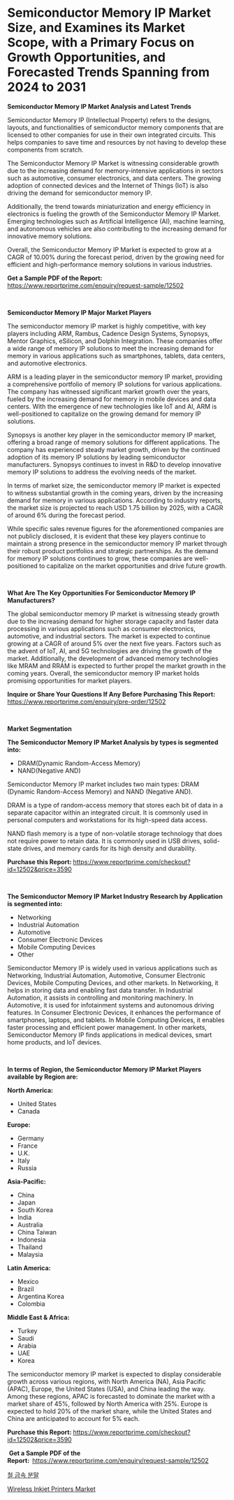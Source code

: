 <p><h1>Semiconductor Memory IP Market Size, and Examines its Market Scope, with a Primary Focus on Growth Opportunities, and Forecasted Trends Spanning from 2024 to 2031</h1></p><p><strong>Semiconductor Memory IP Market Analysis and Latest Trends</strong></p>
<p><p>Semiconductor Memory IP (Intellectual Property) refers to the designs, layouts, and functionalities of semiconductor memory components that are licensed to other companies for use in their own integrated circuits. This helps companies to save time and resources by not having to develop these components from scratch.</p><p>The Semiconductor Memory IP Market is witnessing considerable growth due to the increasing demand for memory-intensive applications in sectors such as automotive, consumer electronics, and data centers. The growing adoption of connected devices and the Internet of Things (IoT) is also driving the demand for semiconductor memory IP.</p><p>Additionally, the trend towards miniaturization and energy efficiency in electronics is fueling the growth of the Semiconductor Memory IP Market. Emerging technologies such as Artificial Intelligence (AI), machine learning, and autonomous vehicles are also contributing to the increasing demand for innovative memory solutions.</p><p>Overall, the Semiconductor Memory IP Market is expected to grow at a CAGR of 10.00% during the forecast period, driven by the growing need for efficient and high-performance memory solutions in various industries.</p></p>
<p><strong>Get a Sample PDF of the Report:&nbsp;</strong> <a href="https://www.reportprime.com/enquiry/request-sample/12502">https://www.reportprime.com/enquiry/request-sample/12502</a></p>
<p>&nbsp;</p>
<p><strong>Semiconductor Memory IP Major Market Players</strong></p>
<p><p>The semiconductor memory IP market is highly competitive, with key players including ARM, Rambus, Cadence Design Systems, Synopsys, Mentor Graphics, eSilicon, and Dolphin Integration. These companies offer a wide range of memory IP solutions to meet the increasing demand for memory in various applications such as smartphones, tablets, data centers, and automotive electronics.</p><p>ARM is a leading player in the semiconductor memory IP market, providing a comprehensive portfolio of memory IP solutions for various applications. The company has witnessed significant market growth over the years, fueled by the increasing demand for memory in mobile devices and data centers. With the emergence of new technologies like IoT and AI, ARM is well-positioned to capitalize on the growing demand for memory IP solutions.</p><p>Synopsys is another key player in the semiconductor memory IP market, offering a broad range of memory solutions for different applications. The company has experienced steady market growth, driven by the continued adoption of its memory IP solutions by leading semiconductor manufacturers. Synopsys continues to invest in R&D to develop innovative memory IP solutions to address the evolving needs of the market.</p><p>In terms of market size, the semiconductor memory IP market is expected to witness substantial growth in the coming years, driven by the increasing demand for memory in various applications. According to industry reports, the market size is projected to reach USD 1.75 billion by 2025, with a CAGR of around 6% during the forecast period.</p><p>While specific sales revenue figures for the aforementioned companies are not publicly disclosed, it is evident that these key players continue to maintain a strong presence in the semiconductor memory IP market through their robust product portfolios and strategic partnerships. As the demand for memory IP solutions continues to grow, these companies are well-positioned to capitalize on the market opportunities and drive future growth.</p></p>
<p>&nbsp;</p>
<p><strong>What Are The Key Opportunities For Semiconductor Memory IP Manufacturers?</strong></p>
<p><p>The global semiconductor memory IP market is witnessing steady growth due to the increasing demand for higher storage capacity and faster data processing in various applications such as consumer electronics, automotive, and industrial sectors. The market is expected to continue growing at a CAGR of around 5% over the next five years. Factors such as the advent of IoT, AI, and 5G technologies are driving the growth of the market. Additionally, the development of advanced memory technologies like MRAM and RRAM is expected to further propel the market growth in the coming years. Overall, the semiconductor memory IP market holds promising opportunities for market players.</p></p>
<p><strong>Inquire or Share Your Questions If Any Before Purchasing This Report:</strong> <a href="https://www.reportprime.com/enquiry/pre-order/12502">https://www.reportprime.com/enquiry/pre-order/12502</a></p>
<p>&nbsp;</p>
<p><strong>Market Segmentation</strong></p>
<p><strong>The Semiconductor Memory IP Market Analysis by types is segmented into:</strong></p>
<p><ul><li>DRAM(Dynamic Random-Access Memory)</li><li>NAND(Negative AND)</li></ul></p>
<p><p>Semiconductor Memory IP market includes two main types: DRAM (Dynamic Random-Access Memory) and NAND (Negative AND). </p><p>DRAM is a type of random-access memory that stores each bit of data in a separate capacitor within an integrated circuit. It is commonly used in personal computers and workstations for its high-speed data access. </p><p>NAND flash memory is a type of non-volatile storage technology that does not require power to retain data. It is commonly used in USB drives, solid-state drives, and memory cards for its high density and durability.</p></p>
<p><strong>Purchase this Report:&nbsp;</strong><a href="https://www.reportprime.com/checkout?id=12502&price=3590">https://www.reportprime.com/checkout?id=12502&price=3590</a></p>
<p>&nbsp;</p>
<p><strong>The Semiconductor Memory IP Market Industry Research by Application is segmented into:</strong></p>
<p><ul><li>Networking</li><li>Industrial Automation</li><li>Automotive</li><li>Consumer Electronic Devices</li><li>Mobile Computing Devices</li><li>Other</li></ul></p>
<p><p>Semiconductor Memory IP is widely used in various applications such as Networking, Industrial Automation, Automotive, Consumer Electronic Devices, Mobile Computing Devices, and other markets. In Networking, it helps in storing data and enabling fast data transfer. In Industrial Automation, it assists in controlling and monitoring machinery. In Automotive, it is used for infotainment systems and autonomous driving features. In Consumer Electronic Devices, it enhances the performance of smartphones, laptops, and tablets. In Mobile Computing Devices, it enables faster processing and efficient power management. In other markets, Semiconductor Memory IP finds applications in medical devices, smart home products, and IoT devices.</p></p>
<p>&nbsp;</p>
<p><strong>In terms of Region, the Semiconductor Memory IP Market Players available by Region are:</strong></p>
<p>
    <p> <strong> North America: </strong>
        <ul>
            <li>United States</li>
            <li>Canada</li>
        </ul>
        </p> 
    <p> <strong> Europe: </strong>
        <ul>
            <li>Germany</li>
            <li>France</li>
            <li>U.K.</li>
            <li>Italy</li>
            <li>Russia</li>
        </ul>
        </p> 
    <p> <strong> Asia-Pacific: </strong>
        <ul>
            <li>China</li>
            <li>Japan</li>
            <li>South Korea</li>
            <li>India</li>
            <li>Australia</li>
            <li>China Taiwan</li>
            <li>Indonesia</li>
            <li>Thailand</li>
            <li>Malaysia</li>
        </ul>
        </p> 
    <p> <strong> Latin America: </strong>
        <ul>
            <li>Mexico</li>
            <li>Brazil</li>
            <li>Argentina Korea</li>
            <li>Colombia</li>
        </ul>
        </p> 
    <p> <strong> Middle East & Africa: </strong>
        <ul>
            <li>Turkey</li>
            <li>Saudi</li>
            <li>Arabia</li>
            <li>UAE</li>
            <li>Korea</li>
        </ul>
    </p>
    </p>
<p><p>The semiconductor memory IP market is expected to display considerable growth across various regions, with North America (NA), Asia Pacific (APAC), Europe, the United States (USA), and China leading the way. Among these regions, APAC is forecasted to dominate the market with a market share of 45%, followed by North America with 25%. Europe is expected to hold 20% of the market share, while the United States and China are anticipated to account for 5% each.</p></p>
<p><strong>Purchase this Report: </strong><a href="https://www.reportprime.com/checkout?id=12502&price=3590">https://www.reportprime.com/checkout?id=12502&price=3590</a></p>
<p>&nbsp;<strong>Get a Sample PDF of the Report:&nbsp;&nbsp;</strong><a href="https://www.reportprime.com/enquiry/request-sample/12502">https://www.reportprime.com/enquiry/request-sample/12502</a></p>
<p><strong></strong></p>
<p><p><a href="https://github.com/hzumrdvas204296/Market-Research-Report-List-1/blob/main/98261797933.md">철 금속 분말</a></p><p><a href="https://view.publitas.com/reportprime-1/wireless-inkjet-printers-market-with-the-goal-of-estimating-the-market-size-and-future-growth-potential-of-various-market-segments-based-on-component-applications-end-user-and-region/">Wireless Inkjet Printers Market</a></p></p>